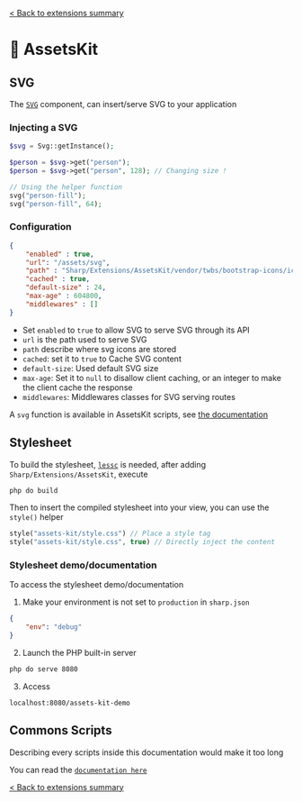 [< Back to extensions summary](../README.md)

# 🎨 AssetsKit

## SVG

The [`SVG`](./Components/Svg.php) component, can insert/serve SVG to your application

### Injecting a SVG

```php
$svg = Svg::getInstance();

$person = $svg->get("person");
$person = $svg->get("person", 128); // Changing size !

// Using the helper function
svg("person-fill");
svg("person-fill", 64);
```

### Configuration

```json
{
    "enabled" : true,
    "url": "/assets/svg",
    "path" : "Sharp/Extensions/AssetsKit/vendor/twbs/bootstrap-icons/icons",
    "cached" : true,
    "default-size" : 24,
    "max-age" : 604800,
    "middlewares" : []
}
```

- Set `enabled` to `true` to allow SVG to serve SVG through its API
- `url` is the path used to serve SVG
- `path` describe where svg icons are stored
- `cached`: set it to `true` to Cache SVG content
- `default-size`: Used default SVG size
- `max-age`: Set it to `null` to disallow client caching, or an integer to make the client cache the response
- `middlewares`: Middlewares classes for SVG serving routes

A `svg` function is available in AssetsKit scripts, see [the documentation](./Docs/scripts.md)

## Stylesheet

To build the stylesheet, [`lessc`](https://lesscss.org/) is needed,
after adding `Sharp/Extensions/AssetsKit`, execute

```bash
php do build
```

Then to insert the compiled stylesheet into your view, you can use the `style()` helper

```php
style("assets-kit/style.css") // Place a style tag
style("assets-kit/style.css", true) // Directly inject the content
```

### Stylesheet demo/documentation

To access the stylesheet demo/documentation

1. Make your environment is not set to `production` in `sharp.json`
```json
{
    "env": "debug"
}
```

2. Launch the PHP built-in server
```bash
php do serve 8080
```

3. Access
```
localhost:8080/assets-kit-demo
```

## Commons Scripts

Describing every scripts inside this documentation would make it too long

You can read the [`documentation here`](./Docs/scripts.md)


[< Back to extensions summary](../README.md)